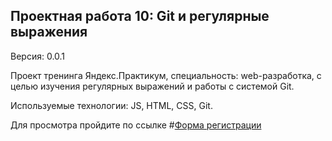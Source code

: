 ## Проектная работа 10: Git и регулярные выражения
Версия: 0.0.1

Проект тренинга Яндекс.Практикум, специальность: web-разработка, с целью изучения регулярных выражений и работы с системой Git.

Используемые технологии: JS, HTML, CSS, Git.

Для просмотра пройдите по ссылке #[Форма регистрации](https:///vitalysokolov9751.github.io/ "Ссылка на проект")